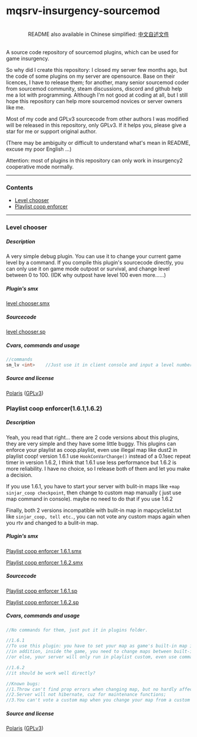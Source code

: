 # mqsrv-insurgency-sourcemod

<br>
<div align=center>
README also available in Chinese simplified: <a href="https://github.com/lamya3/mqsrv-insurgency-sourcemod-release/blob/main/README_zh_CN.md">中文自述文件</a>
</div>
<br>

A source code repository of sourcemod plugins, which can be used for game insurgency.

So why did I create this repository:  I closed my server few months ago, but the code of some plugins on my server are opensource. Base on their licences, I have to release them; for another, many senior sourcemod coder from sourcemod community, steam discussions, discord and github help me a lot with programming. Although I'm not good at coding at all, but I still hope this repository can help more sourcemod novices or server owners like me.

Most of my code and GPLv3 sourcecode from other authors I was modified will be released in this repository, only GPLv3. If it helps you, please give a star for me or support original author.

(There may be ambiguity or difficult to understand what's mean in README, excuse my poor English ...)

Attention: most of plugins in this repository can only work in insurgency2 cooperative mode normally.

---

### Contents

- [Level chooser](#level-chooser)
- [Playlist coop enforcer](#playlist-coop-enforcer161162)

---

### Level chooser

##### Description

A very simple debug plugin. You can use it to change your current game level by a command. If you compile this plugin's sourcecode directly, you can only use it on game mode outpost or survival,  and change level between 0 to 100. (IDK why outpost have level 100 even more......)

##### Plugin's smx

[level chooser.smx](https://github.com/lamya3/mqsrv-insurgency-sourcemod-release/blob/main/insurgency/addons/sourcemod/plugins/level%20chooser.smx)

##### Sourcecode

[level chooser.sp](https://github.com/lamya3/mqsrv-insurgency-sourcemod-release/blob/main/insurgency/addons/sourcemod/scripting/level%20chooser.sp)

##### Cvars, commands and usage

```c
//commands
sm_lv <int>    //Just use it in client console and input a level number to replace <int> (integer between 0 to 100)
```

##### Source and license

[Polaris](https://github.com/lamya3) ([GPLv3](https://raw.githubusercontent.com/lamya3/mqsrv-insurgency-sourcemod-release/main/LICENSE.md))

### Playlist coop enforcer(1.6.1,1.6.2)

##### Description

Yeah, you read that right... there are 2 code versions about this plugins, they are very simple and they have some little buggy. This plugins can enforce your playlist as coop.playlist, even use illegal map like dust2 in playlist coop! version 1.6.1 use `HookConVarChange()` instead of a 0.1sec repeat timer in version 1.6.2, I think that 1.6.1 use less performance but 1.6.2 is more reliability. I have no choice, so I release both of them and let you make a decision.

If you use 1.6.1, you have to start your server with bulit-in maps like `+map sinjar_coop checkpoint`, then change to custom map manually ( just use map command in console). maybe no need to do that if you use 1.6.2

Finally, both 2 versions incompatible with bulit-in map in mapcyclelist.txt like `sinjar_coop, tell etc.`, you can not vote any custom maps again when you rtv and changed to a bulit-in map.

##### Plugin's smx

[Playlist coop enforcer 1.6.1.smx](https://github.com/lamya3/mqsrv-insurgency-sourcemod-release/blob/main/insurgency/addons/sourcemod/plugins/Playlist%20coop%20enforcer%201.6.1.smx)

[Playlist coop enforcer 1.6.2.smx](https://github.com/lamya3/mqsrv-insurgency-sourcemod-release/blob/main/insurgency/addons/sourcemod/plugins/Playlist%20coop%20enforcer%201.6.2.smx)

##### Sourcecode

[Playlist coop enforcer 1.6.1.sp](https://github.com/lamya3/mqsrv-insurgency-sourcemod-release/blob/main/insurgency/addons/sourcemod/scripting/Playlist%20coop%20enforcer%201.6.1.sp)

[Playlist coop enforcer 1.6.2.sp](https://github.com/lamya3/mqsrv-insurgency-sourcemod-release/blob/main/insurgency/addons/sourcemod/scripting/Playlist%20coop%20enforcer%201.6.2.sp)

##### Cvars, commands and usage

```c
//No commands for them, just put it in plugins folder.

//1.6.1
//To use this plugin: you have to set your map as game's built-in map in start commands, like +map tell_coop checkpoint
//in addition, inside the game, you need to change maps between built-in map and custom maps aleast once
//or else, your server will only run in playlist custom, even use command map <map name>! you have to do like mentioned above.

//1.6.2
//it should be work well directly?

//Known bugs: 
//1.Throw can't find prop errors when changing map, but no hardly affects for game and plugins functions; 
//2.Server will not hibernate, cuz for maintenance functions;
//3.You can't vote a custom map when you change your map from a custom map to built-in map last time, so you have to use custom map only in mapcyclelist.txt (but built-in map when server start).
```

##### Source and license

[Polaris](https://github.com/lamya3) ([GPLv3](https://raw.githubusercontent.com/lamya3/mqsrv-insurgency-sourcemod-release/main/LICENSE.md))
